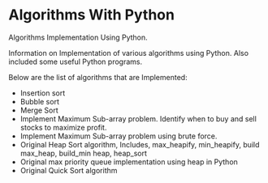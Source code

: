 # Algorithms With Python

Algorithms Implementation Using Python.

Information on Implementation of various algorithms using Python. Also included some useful Python programs.

Below are the list of algorithms that are Implemented:

* Insertion sort
* Bubble sort
* Merge Sort
* Implement Maximum Sub-array problem. Identify when to buy and sell stocks to maximize profit.
* Implement Maximum Sub-array problem using brute force.
* Original Heap Sort algorithm, Includes, max_heapify, min_heapify, build max_heap, build_min heap, heap_sort
* Original max priority queue implementation using heap in Python
* Original Quick Sort algorithm

